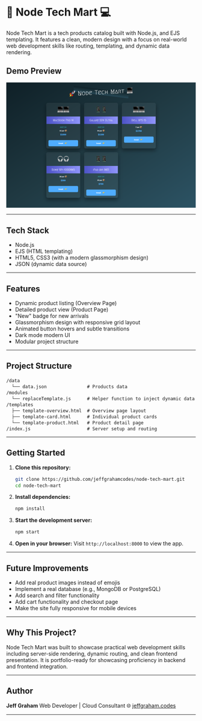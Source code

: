 # 🚀 Node Tech Mart 💻

Node Tech Mart is a tech products catalog built with Node.js, and EJS templating.
It features a clean, modern design with a focus on real-world web development skills like routing, templating, and dynamic data rendering.

## Demo Preview

![Node Tech Mart Screenshot](node-tech-mart.png)

---

## Tech Stack

- Node.js
- EJS (HTML templating)
- HTML5, CSS3 (with a modern glassmorphism design)
- JSON (dynamic data source)

---

## Features

- Dynamic product listing (Overview Page)
- Detailed product view (Product Page)
- "New" badge for new arrivals
- Glassmorphism design with responsive grid layout
- Animated button hovers and subtle transitions
- Dark mode modern UI
- Modular project structure

---

## Project Structure

```
/data
  └── data.json               # Products data
/modules
  └── replaceTemplate.js      # Helper function to inject dynamic data
/templates
  ├── template-overview.html  # Overview page layout
  ├── template-card.html      # Individual product cards
  └── template-product.html   # Product detail page
/index.js                     # Server setup and routing
```

---

## Getting Started

1. **Clone this repository:**

   ```bash
   git clone https://github.com/jeffgrahamcodes/node-tech-mart.git
   cd node-tech-mart
   ```

2. **Install dependencies:**

   ```bash
   npm install
   ```

3. **Start the development server:**

   ```bash
   npm start
   ```

4. **Open in your browser:**
   Visit `http://localhost:8000` to view the app.

---

## Future Improvements

- Add real product images instead of emojis
- Implement a real database (e.g., MongoDB or PostgreSQL)
- Add search and filter functionality
- Add cart functionality and checkout page
- Make the site fully responsive for mobile devices

---

## Why This Project?

Node Tech Mart was built to showcase practical web development skills including server-side rendering, dynamic routing, and clean frontend presentation.
It is portfolio-ready for showcasing proficiency in backend and frontend integration.

---

## Author

**Jeff Graham**
Web Developer | Cloud Consultant
🌐 [jeffgraham.codes](https://www.jeffgraham.codes)

---
